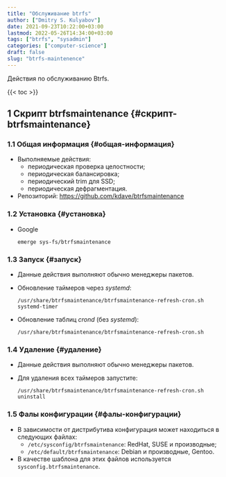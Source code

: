 ```yaml
---
title: "Обслуживание btrfs"
author: ["Dmitry S. Kulyabov"]
date: 2021-09-23T10:22:00+03:00
lastmod: 2022-05-26T14:34:00+03:00
tags: ["btrfs", "sysadmin"]
categories: ["computer-science"]
draft: false
slug: "btrfs-maintenence"
---
```


Действия по обслуживанию Btrfs.

<!--more-->

{{< toc >}}


## <span class="section-num">1</span> Скрипт btrfsmaintenance {#скрипт-btrfsmaintenance}


### <span class="section-num">1.1</span> Общая информация {#общая-информация}

-   Выполняемые действия:
    -   периодическая проверка целостности;
    -   периодическая балансировка;
    -   периодический trim для SSD;
    -   периодическая дефрагментация.
-   Репозиторий: <https://github.com/kdave/btrfsmaintenance>


### <span class="section-num">1.2</span> Установка {#установка}

-   Google

    ```shell
    emerge sys-fs/btrfsmaintenance
    ```


### <span class="section-num">1.3</span> Запуск {#запуск}

-   Данные действия выполняют обычно менеджеры пакетов.
-   Обновление таймеров через _systemd_:

    ```shell
    /usr/share/btrfsmaintenance/btrfsmaintenance-refresh-cron.sh systemd-timer
    ```
-   Обновление таблиц _crond_ (без _systemd_):

    ```shell
    /usr/share/btrfsmaintenance/btrfsmaintenance-refresh-cron.sh
    ```


### <span class="section-num">1.4</span> Удаление {#удаление}

-   Данные действия выполняют обычно менеджеры пакетов.
-   Для удаления всех таймеров запустите:

    ```shell
    /usr/share/btrfsmaintenance/btrfsmaintenance-refresh-cron.sh uninstall
    ```


### <span class="section-num">1.5</span> Фалы конфигурации {#фалы-конфигурации}

-   В зависимости от дистрибутива конфигурация может находиться в следующих файлах:
    -   `/etc/sysconfig/btrfsmaintenance`: RedHat, SUSE и производные;
    -   `/etc/default/btrfsmaintenance`: Debian и производные, Gentoo.
-   В качестве шаблона для этих файлов используется `sysconfig.btrfsmaintenance`.
